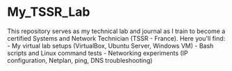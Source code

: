 # My_TSSR_Lab
This repository serves as my technical lab and journal as I train to become a certified Systems and Network Technician (TSSR - France).  Here you'll find: - My virtual lab setups (VirtualBox, Ubuntu Server, Windows VM) - Bash scripts and Linux command tests - Networking experiments (IP configuration, Netplan, ping, DNS troubleshooting) 
